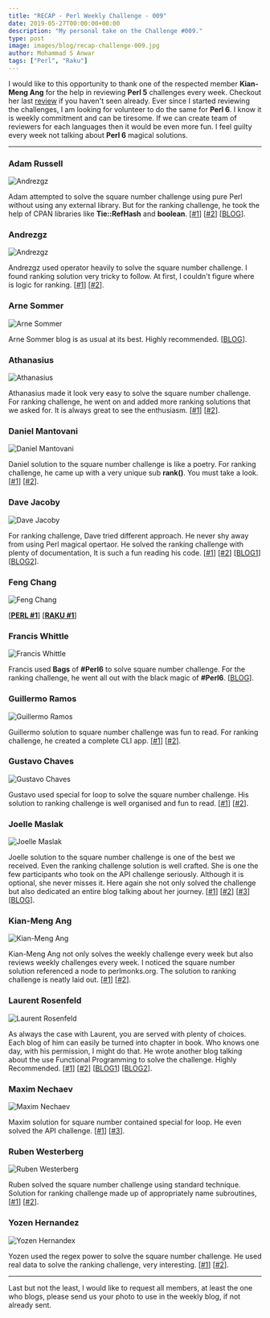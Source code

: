 ```yaml
---
title: "RECAP - Perl Weekly Challenge - 009"
date: 2019-05-27T00:00:00+00:00
description: "My personal take on the Challenge #009."
type: post
image: images/blog/recap-challenge-009.jpg
author: Mohammad S Anwar
tags: ["Perl", "Raku"]
---
```

I would like to this opportunity to thank one of the respected member **Kian-Meng Ang** for the help in reviewing **Perl 5** challenges every week. Checkout her last [review](/blog/review-challenge-008/) if you haven't seen already. Ever since I started reviewing the challenges, I am looking for volunteer to do the same for **Perl 6**. I know it is weekly commitment and can be tiresome. If we can create team of reviewers for each languages then it would be even more fun. I feel guilty every week not talking about **Perl 6** magical solutions.

***

### Adam Russell
![Andrezgz](/images/team/adam_russell.jpg)

Adam attempted to solve the square number challenge using pure Perl without using any external library. But for the ranking challenge, he took the help of CPAN libraries like **Tie::RefHash** and **boolean**. [[#1](https://github.com/manwar/perlweeklychallenge-club/blob/master/challenge-009/adam-russell/perl5/ch-1.pl)] [[#2](https://github.com/manwar/perlweeklychallenge-club/blob/master/challenge-009/adam-russell/perl5/ch-2.pl)] [[BLOG](https://adamcrussell.livejournal.com/3377.html)].

### Andrezgz
![Andrezgz](/images/team/user.jpg)

Andrezgz used operator heavily to solve the square number challenge. I found ranking solution very tricky to follow. At first, I couldn't figure where is logic for ranking. [[#1](https://github.com/manwar/perlweeklychallenge-club/blob/master/challenge-009/andrezgz/perl5/ch-1.pl)] [[#2](https://github.com/manwar/perlweeklychallenge-club/blob/master/challenge-009/andrezgz/perl5/ch-2.pl)].


### Arne Sommer
![Arne Sommer](/images/team/arne-sommer.jpg)

Arne Sommer blog is as usual at its best. Highly recommended. [[BLOG](https://perl6.eu/squared-ranking.html)].

### Athanasius
![Athanasius](/images/team/athanasius.jpg)

Athanasius made it look very easy to solve the square number challenge. For ranking challenge, he went on and added more ranking solutions that we asked for. It is always great to see the enthusiasm. [[#1](https://github.com/manwar/perlweeklychallenge-club/blob/master/challenge-009/athanasius/perl5/ch-1.pl)] [[#2](https://github.com/manwar/perlweeklychallenge-club/blob/master/challenge-009/athanasius/perl5/ch-2.pl)].

### Daniel Mantovani
![Daniel Mantovani](/images/team/daniel_mantovani.jpg)

Daniel solution to the square number challenge is like a poetry. For ranking challenge, he came up with a very unique sub **rank()**. You must take a look. [[#1](https://github.com/manwar/perlweeklychallenge-club/blob/master/challenge-009/daniel-mantovani/perl5/ch-1.pl)] [[#2](https://github.com/manwar/perlweeklychallenge-club/blob/master/challenge-009/daniel-mantovani/perl5/ch-2.pl)].

### Dave Jacoby
![Dave Jacoby](/images/team/dave_jacoby.jpg)

For ranking challenge, Dave tried different approach. He never shy away from using Perl magical opertaor. He solved the ranking challenge with plenty of documentation, It is such a fun reading his code. [[#1](https://github.com/manwar/perlweeklychallenge-club/blob/master/challenge-009/dave-jacoby/perl5/ch-1.pl)] [[#2](https://github.com/manwar/perlweeklychallenge-club/blob/master/challenge-009/dave-jacoby/perl5/ch-2.pl)] [[BLOG1](https://jacoby.github.io//2019/05/21/ranking-in-perl.html)] [[BLOG2](https://jacoby.github.io//2019/05/21/finding-first-square-with-five-distinct-digits-plus.html)].

### Feng Chang
![Feng Chang](/images/team/user.jpg)

[[**PERL #1**](https://github.com/manwar/perlweeklychallenge-club/blob/master/challenge-009/feng-chang/perl/ch-1.pl)]
[[**RAKU #1**](https://github.com/manwar/perlweeklychallenge-club/blob/master/challenge-009/feng-chang/raku/ch-1.p6)]

### Francis Whittle
![Francis Whittle](/images/team/user.jpg)

Francis used **Bags** of **#Perl6** to solve square number challenge. For the ranking challenge, he went all out with the black magic of **#Perl6**. [[BLOG](https://rage.powered.ninja/2019/05/26/unique-square-and-rank.html)].

### Guillermo Ramos
![Guillermo Ramos](/images/team/user.jpg)

Guillermo solution to square number challenge was fun to read. For ranking challenge, he created a complete CLI app. [[#1](https://github.com/manwar/perlweeklychallenge-club/blob/master/challenge-009/guillermo-ramos/perl5/ch-1.pl)] [[#2](https://github.com/manwar/perlweeklychallenge-club/blob/master/challenge-009/guillermo-ramos/perl5/ch-2.pl)].

### Gustavo Chaves
![Gustavo Chaves](/images/team/gustavo-chaves.jpg)

Gustavo used special for loop to solve the square number challenge. His solution to ranking challenge is well organised and fun to read. [[#1](https://github.com/manwar/perlweeklychallenge-club/blob/master/challenge-009/gustavo-chaves/perl5/ch-1.pl)] [[#2](https://github.com/manwar/perlweeklychallenge-club/blob/master/challenge-009/gustavo-chaves/perl5/ch-2.pl)].

### Joelle Maslak
![Joelle Maslak](/images/team/joelle_maslak.jpg)

Joelle solution to the square number challenge is one of the best we received. Even the ranking challenge solution is well crafted. She is one the few participants who took on the API challenge seriously. Although it is optional, she never misses it. Here again she not only solved the challenge but also dedicated an entire blog talking about her journey. [[#1](https://github.com/manwar/perlweeklychallenge-club/blob/master/challenge-009/joelle-maslak/perl5/ch-1.pl)] [[#2](https://github.com/manwar/perlweeklychallenge-club/blob/master/challenge-009/joelle-maslak/perl5/ch-2.pl)] [[#3](https://github.com/manwar/perlweeklychallenge-club/blob/master/challenge-009/joelle-maslak/perl5/ch-3.pl)] [[BLOG](https://digitalbarbedwire.com/2019/05/23/solving-the-sparkpost-challenge/)].

### Kian-Meng Ang
![Kian-Meng Ang](/images/team/user.jpg)

Kian-Meng Ang not only solves the weekly challenge every week but also reviews weekly challenges every week. I noticed the square number solution referenced a node to perlmonks.org. The solution to ranking challenge is neatly laid out. [[#1](https://github.com/manwar/perlweeklychallenge-club/blob/master/challenge-009/kian-meng-ang/perl5/ch-1.pl)] [[#2](https://github.com/manwar/perlweeklychallenge-club/blob/master/challenge-009/kian-meng-ang/perl5/ch-2.pl)].

### Laurent Rosenfeld
![Laurent Rosenfeld](/images/team/laurent_rosenfeld.jpg)

As always the case with Laurent, you are served with plenty of choices. Each blog of him can easily be turned into chapter in book. Who knows one day, with his permission, I might do that. He wrote another blog talking about the use Functional Programming to solve the challenge. Highly Recommended. [[#1](https://github.com/manwar/perlweeklychallenge-club/blob/master/challenge-009/laurent-rosenfeld/perl5/ch-1.pl)] [[#2](https://github.com/manwar/perlweeklychallenge-club/blob/master/challenge-009/laurent-rosenfeld/perl5/ch-2.pl)] [[BLOG1](http://blogs.perl.org/users/laurent_r/2019/05/perl-weekly-challenge-9-squares-and-rankings.html)] [[BLOG2](http://blogs.perl.org/users/laurent_r/2019/05/perl-weekly-challenge-9-square-numbers-and-functional-programming-in-perl.html)].

### Maxim Nechaev
![Maxim Nechaev](/images/team/maxim-nechaev.jpg)

Maxim solution for square number contained special for loop. He even solved the API challenge. [[#1](https://github.com/manwar/perlweeklychallenge-club/blob/master/challenge-009/maxim-nechaev/perl5/ch-1.pl)] [[#3](https://github.com/manwar/perlweeklychallenge-club/blob/master/challenge-009/maxim-nechaev/perl5/ch-3.pl)].

### Ruben Westerberg
![Ruben Westerberg](/images/team/user.jpg)

Ruben solved the square number challenge using standard technique. Solution for ranking challenge made up of appropriately name subroutines, [[#1](https://github.com/manwar/perlweeklychallenge-club/blob/master/challenge-009/maxim-nechaev/perl5/ch-3.pl)] [[#2](https://github.com/manwar/perlweeklychallenge-club/blob/master/challenge-009/ruben-westerberg/perl5/ch-2.pl)].

### Yozen Hernandez
![Yozen Hernandex](/images/team/user.jpg)

Yozen used the regex power to solve the square number challenge. He used real data to solve the ranking challenge, very interesting. [[#1](https://github.com/manwar/perlweeklychallenge-club/blob/master/challenge-009/yozen-hernandez/perl5/ch-1.pl)] [[#2](https://github.com/manwar/perlweeklychallenge-club/blob/master/challenge-009/yozen-hernandez/perl5/ch-2.pl)].

***

Last but not the least,  I would like to request all members, at least the one who blogs, please send us your photo to use in the weekly blog, if not already sent.

